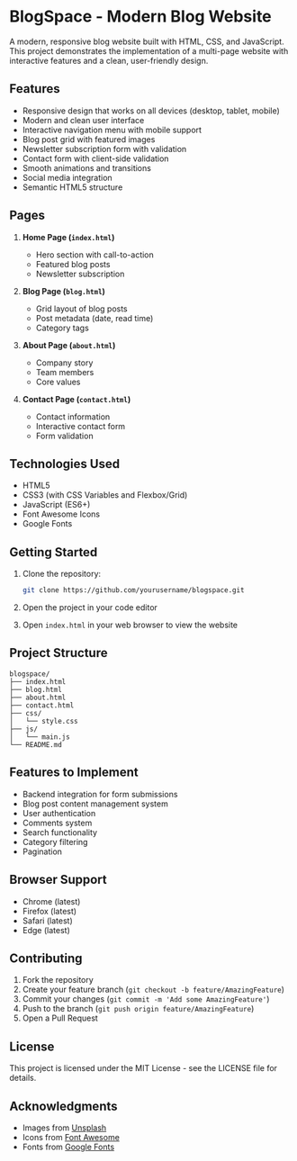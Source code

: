 # BlogSpace - Modern Blog Website

A modern, responsive blog website built with HTML, CSS, and JavaScript. This project demonstrates the implementation of a multi-page website with interactive features and a clean, user-friendly design.

## Features

- Responsive design that works on all devices (desktop, tablet, mobile)
- Modern and clean user interface
- Interactive navigation menu with mobile support
- Blog post grid with featured images
- Newsletter subscription form with validation
- Contact form with client-side validation
- Smooth animations and transitions
- Social media integration
- Semantic HTML5 structure

## Pages

1. **Home Page (`index.html`)**
   - Hero section with call-to-action
   - Featured blog posts
   - Newsletter subscription

2. **Blog Page (`blog.html`)**
   - Grid layout of blog posts
   - Post metadata (date, read time)
   - Category tags

3. **About Page (`about.html`)**
   - Company story
   - Team members
   - Core values

4. **Contact Page (`contact.html`)**
   - Contact information
   - Interactive contact form
   - Form validation

## Technologies Used

- HTML5
- CSS3 (with CSS Variables and Flexbox/Grid)
- JavaScript (ES6+)
- Font Awesome Icons
- Google Fonts

## Getting Started

1. Clone the repository:
   ```bash
   git clone https://github.com/yourusername/blogspace.git
   ```

2. Open the project in your code editor

3. Open `index.html` in your web browser to view the website

## Project Structure

```
blogspace/
├── index.html
├── blog.html
├── about.html
├── contact.html
├── css/
│   └── style.css
├── js/
│   └── main.js
└── README.md
```

## Features to Implement

- Backend integration for form submissions
- Blog post content management system
- User authentication
- Comments system
- Search functionality
- Category filtering
- Pagination

## Browser Support

- Chrome (latest)
- Firefox (latest)
- Safari (latest)
- Edge (latest)

## Contributing

1. Fork the repository
2. Create your feature branch (`git checkout -b feature/AmazingFeature`)
3. Commit your changes (`git commit -m 'Add some AmazingFeature'`)
4. Push to the branch (`git push origin feature/AmazingFeature`)
5. Open a Pull Request

## License

This project is licensed under the MIT License - see the LICENSE file for details.

## Acknowledgments

- Images from [Unsplash](https://unsplash.com)
- Icons from [Font Awesome](https://fontawesome.com)
- Fonts from [Google Fonts](https://fonts.google.com) 

